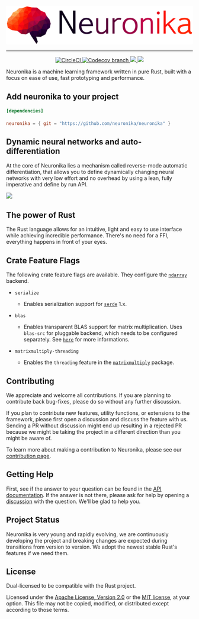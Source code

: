 <p align="center">
  <img width="750" src="./misc/neuronika_logo.png" alt="Neuronika Logo" />
</p>

<hr/>

<p align="center">
  <a href="https://app.circleci.com/pipelines/github/neuronika">
    <img alt="CircleCI" src="https://img.shields.io/circleci/build/github/neuronika/neuronika/main?logo=circleci&style=for-the-badge&token=a4dc29e597fde3872a02c582dc42c058f41f7869">
  </a>

  <a href="https://codecov.io/gh/neuronika/neuronika">
    <img alt="Codecov branch" src="https://img.shields.io/codecov/c/github/neuronika/neuronika/main?logo=codecov&style=for-the-badge&token=H7J7TF511B">
  </a>

  <a href="https://opensource.org/licenses/MIT">
    <img src="https://img.shields.io/badge/License-MIT%2FApache%202.0-informational?logo=opensourceinitiative&style=for-the-badge">
  </a>

  <a href="https://docs.rs/neuronika">
    <img src="https://img.shields.io/badge/API-Reference-brightgreen?style=for-the-badge&logo=docsdotrs"/>
  </a>
</p>

Neuronika is a machine learning framework written in pure Rust, built with a focus on ease of
use, fast prototyping and performance.

## Add neuronika to your project

```toml
[dependencies]

neuronika = { git = "https://github.com/neuronika/neuronika" }
```

## Dynamic neural networks and auto-differentiation

At the core of Neuronika lies a mechanism called reverse-mode automatic differentiation, that allows you
to define dynamically changing neural networks with very low effort and no overhead by using a lean, fully imperative and define by run API.

![](./misc/neuronika_ad.gif)

## The power of Rust

The Rust language allows for an intuitive, light and easy to use interface while achieving incredible performance.
There's no need for a FFI, everything happens in front of your eyes.

## Crate Feature Flags

The following crate feature flags are available. They configure the [`ndarray`](https://github.com/rust-ndarray/ndarray) backend.

* `serialize` 
  * Enables serialization support for [`serde`](https://github.com/serde-rs/serde) 1.x.

* `blas`
  * Enables transparent BLAS support for matrix multiplication. Uses `blas-src` for pluggable backend, which needs to be configured separately. See [`here`](https://github.com/rust-ndarray/ndarray#how-to-enable-blas-integration) for more informations.

* `matrixmultiply-threading`
  * Enables the `threading` feature in the [`matrixmultiply`](https://github.com/bluss/matrixmultiply) package.

## Contributing

We appreciate and welcome all contributions. If you are planning to contribute back bug-fixes, please do so without any further discussion.

If you plan to contribute new features, utility functions, or extensions to the framework, please first open a discussion and discuss the feature with us. Sending a PR without discussion might end up resulting in a rejected PR because we might be taking the project in a different direction than you might be aware of.

To learn more about making a contribution to Neuronika, please see our [contribution page](CONTRIBUTING.md).

## Getting Help

First, see if the answer to your question can be found in the [API documentation](https://docs.rs/neuronika). If the answer
is not there, please ask for help by opening a [discussion](https://github.com/neuronika/neuronika/discussions) with the question. We'll be glad to help you.


## Project Status

Neuronika is very young and rapidly evolving, we are continuously developing the project and breaking changes are expected during transitions from version to version. We adopt the newest stable Rust's features if we need them.

## License

Dual-licensed to be compatible with the Rust project.

Licensed under the [Apache License, Version 2.0](http://www.apache.org/licenses/LICENSE-2.0) or the [MIT license](http://opensource.org/licenses/MIT), at your option. This file may not be copied, modified, or distributed except according to those terms.
